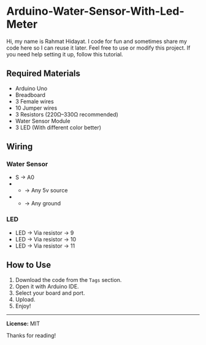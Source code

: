# Arduino-Water-Sensor-With-Led-Meter

Hi, my name is Rahmat Hidayat. I code for fun and sometimes share my code here so I can reuse it later. Feel free to use or modify this project. If you need help setting it up, follow this tutorial.

## Required Materials
- Arduino Uno
- Breadboard
- 3 Female wires
- 10 Jumper wires
- 3 Resistors (220Ω–330Ω recommended)
- Water Sensor Module
- 3 LED (With different color better)

## Wiring

### Water Sensor
- S -> A0
- + -> Any 5v source
- - -> Any ground

### LED
- LED -> Via resistor -> 9
- LED -> Via resistor -> 10
- LED -> Via resistor -> 11

## How to Use
1. Download the code from the `Tags` section.
2. Open it with Arduino IDE.
3. Select your board and port.
4. Upload.
5. Enjoy!

---

**License:** MIT

Thanks for reading!

